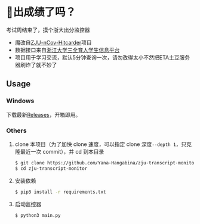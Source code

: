 # 🦅出成绩了吗？

考试周结束了，摸个浙大出分监控器

- 魔改自[ZJU-nCov-Hitcarder](https://github.com/QSCTech-Sange/ZJU-nCov-Hitcarder)项目
- 数据接口来自[浙江大学三全育人学生信息平台](https://github.com/QSCTech-Sange/ZJU-nCov-Hitcarder)
- 项目用于学习交流，默认5分钟查询一次，请勿改得太小不然把ETA土豆服务器刷炸了就不妙了

## Usage

### Windows

下载最新[Releases](https://github.com/Yana-Hangabina/zju-transcript-monitor/releases)，开箱即用。

### Others

1. clone 本项目（为了加快 clone 速度，可以指定 clone 深度`--depth 1`，只克隆最近一次 commit），并 cd 到本目录
    ```bash
    $ git clone https://github.com/Yana-Hangabina/zju-transcript-monitor.git --depth 1
    $ cd zju-transcript-monitor
    ```
    
2. 安装依赖

    ```bash
    $ pip3 install -r requirements.txt
    ```

4. 启动监控器

   ```bash
   $ python3 main.py
   ```
